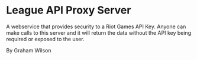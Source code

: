 # League API Proxy Server
A webservice that provides security to a Riot Games API Key.
Anyone can make calls to this server and it will return the data
without the API key being required or exposed to the user.

By Graham Wilson